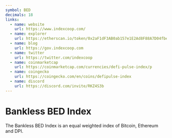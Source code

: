 ```yaml
---
symbol: BED
decimals: 18
links:
  - name: website
    url: https://www.indexcoop.com/
  - name: explorer
    url: https://etherscan.io/token/0x2aF1dF3AB0ab157e1E2Ad8F88A7D04fbea0c7dc6
  - name: blog
    url: https://gov.indexcoop.com
  - name: twitter
    url: https://twitter.com/indexcoop
  - name: coinmarketcap
    url: https://coinmarketcap.com/currencies/defi-pulse-index/p
  - name: coingecko
    url: https://coingecko.com/en/coins/defipulse-index
  - name: discord
    url: https://discord.com/invite/RKZ4S3b
---
```


# Bankless BED Index

The Bankless BED Index is an equal weighted index of Bitcoin, Ethereum and DPI.

